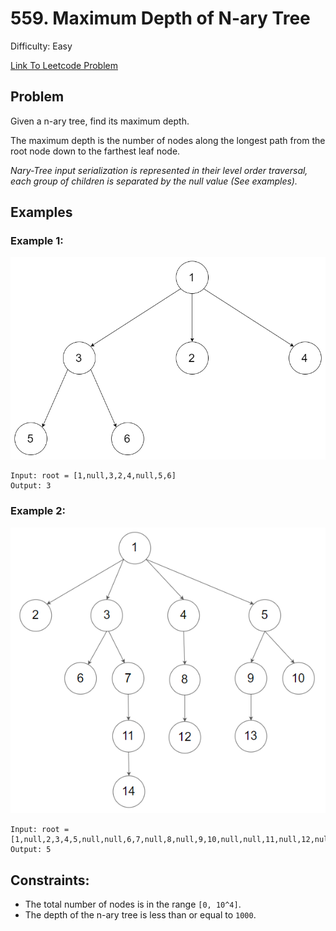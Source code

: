 # 559. Maximum Depth of N-ary Tree
Difficulty: Easy

[Link To Leetcode Problem](https://leetcode.com/problems/maximum-depth-of-n-ary-tree/)

## Problem
Given a n-ary tree, find its maximum depth.

The maximum depth is the number of nodes along the longest path from the root node down to the farthest leaf node.

*Nary-Tree input serialization is represented in their level order traversal, each group of children is separated by the null value (See examples).*

## Examples
### Example 1:
![example1](./example1.png)
```
Input: root = [1,null,3,2,4,null,5,6]
Output: 3
```
### Example 2:
![example2](./example2.png)
```
Input: root = [1,null,2,3,4,5,null,null,6,7,null,8,null,9,10,null,null,11,null,12,null,13,null,null,14]
Output: 5
```

## Constraints:
- The total number of nodes is in the range `[0, 10^4]`.
- The depth of the n-ary tree is less than or equal to `1000`.